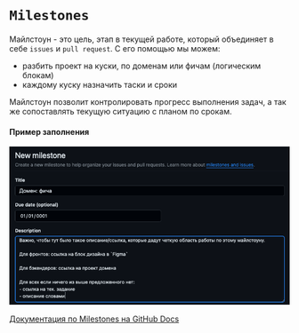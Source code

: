 # `Milestones`

Майлстоун - это цель, этап в текущей работе, который объединяет в себе `issues` и `pull request`. С его помощью мы можем:
- разбить проект на куски, по доменам или фичам (логическим блокам)
- каждому куску назначить таски и сроки

Майлстоун позволит контролировать прогресс выполнения задач, а так же сопоставлять текущую ситуацию с планом по срокам.

#### Пример заполнения

![milestones](./assets/images/milestones.png)

[Документация по Milestones на GitHub Docs](https://docs.github.com/ru/issues/using-labels-and-milestones-to-track-work/about-milestones)
